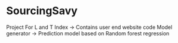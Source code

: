 # SourcingSavy

Project For L and T
Index -> Contains user end website code
Model generator -> Prediction model based on Random forest regression
